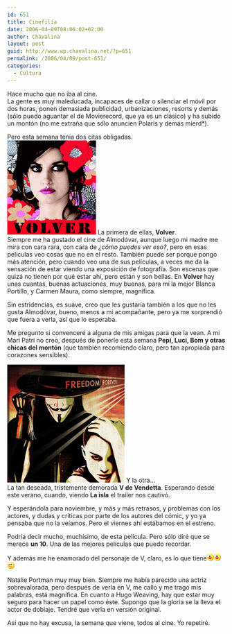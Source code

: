 ```yaml
---
id: 651
title: Cinefilia
date: 2006-04-09T08:06:02+02:00
author: Chavalina
layout: post
guid: http://www.wp.chavalina.net/?p=651
permalink: /2006/04/09/post-651/
categories:
  - Cultura
---
```

Hace mucho que no iba al cine.  
La gente es muy maleducada, incapaces de callar o silenciar el móvil por dos horas, ponen demasiada publicidad, urbanizaciones, resorts y demás (sólo puedo aguantar el de Movierecord, que ya es un clásico) y ha subido un montón (no me extra&ntilde;a que sólo anuncien Polaris y demás mierd*).

Pero esta semana tenía dos citas obligadas.  
<img class="imgizqda" src="/imagenes/fotos/volver-almodovar.jpg" alt="Cartel de Volver, película de Pedro Almodóvar" /> La primera de ellas, **Volver**.  
Siempre me ha gustado el cine de Almodóvar, aunque luego mi madre me mira con cara rara, con cara de _¿cómo puedes ver eso?_, pero en esas películas veo cosas que no en el resto. También puede ser porque pongo más atención, pero cuando veo una de sus películas, a veces me da la sensación de estar viendo una exposición de fotografía. Son escenas que quizá no tienen por qué estar ahí, pero están y son bellas. En **Volver** hay unas cuantas, buenas actuaciones, muy buenas, para mí la mejor Blanca Portillo, y Carmen Maura, como siempre, magnífica.

Sin estridencias, es suave, creo que les gustaría también a los que no les gusta Almodóvar, bueno, menos a mi acompa&ntilde;ante, pero ya me sorprendió que fuera a verla, así que lo esperaba. 

Me pregunto si convenceré a alguna de mis amigas para que la vean. A mi Mari Patri no creo, después de ponerle esta semana **Pepi, Luci, Bom y otras chicas del montón** (que también recomiendo claro, pero tan apropiada para corazones sensibles).

<img class="imgizqda" src="/imagenes/fotos/v-de-vendetta.jpg" alt="V de Vendetta" /> Y la otra…  
La tan deseada, tristemente demorada **V de Vendetta**. Esperando desde este verano, cuando, viendo **La isla** el trailer nos cautivó.

Y esperándola para noviembre, y más y más retrasos, y problemas con los actores, y dudas y críticas por parte de los autores del cómic, y yo ya pensaba que no la veíamos. Pero el viernes ahí estábamos en el estreno.

Podría decir mucho, muchísimo, de esta película. Pero sólo diré que se merece **un 10**. Una de las mejores películas que puedo recordar.

Y además me he enamorado del personaje de V, claro, es lo que tiene![emo](/imagenes/emoticonos/risa.gif)![emo](/imagenes/emoticonos/risa.gif)![emo](/imagenes/emoticonos/guino.gif) 

Natalie Portman muy muy bien. Siempre me había parecido una actriz sobrevalorada, pero después de verla en V, me callo y me trago mis palabras, está magnífica. En cuanto a Hugo Weaving, hay que estar muy seguro para hacer un papel como éste. Supongo que la gloria se la lleva el actor de doblaje. Tendré que verla en versión original. 

Así que no hay excusa, la semana que viene, todos al cine. Yo repetiré.